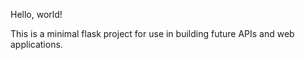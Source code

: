 Hello, world!

This is a minimal flask project for use in building future APIs and web applications.
